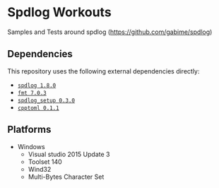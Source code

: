 # Spdlog Workouts
 
 Samples and Tests around spdlog (https://github.com/gabime/spdlog)
 
## Dependencies

This repository uses the following external dependencies directly:
- [`spdlog 1.8.0`](https://github.com/gabime/spdlog)
- [`fmt 7.0.3`](https://github.com/fmtlib/fmt)
- [`spdlog_setup 0.3.0`](https://github.com/guangie88/spdlog_setup)
- [`cpptoml 0.1.1`](https://github.com/skystrife/cpptoml)

## Platforms
* Windows
    * Visual studio 2015 Update 3
    * Toolset 140
    * Wind32
    * Multi-Bytes Character Set
